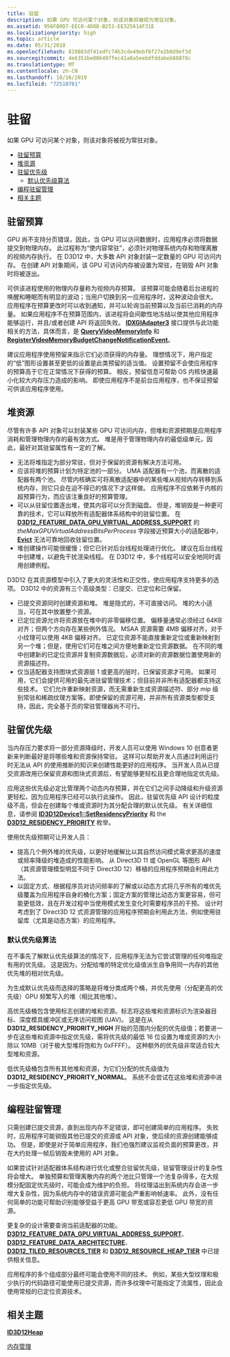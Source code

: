 ```yaml
---
title: 驻留
description: 如果 GPU 可访问某个对象，则该对象将被视为常驻对象。
ms.assetid: 956F80D7-EEC8-4D88-B251-EE325614F31E
ms.localizationpriority: high
ms.topic: article
ms.date: 05/31/2018
ms.openlocfilehash: 819883df41edfc74b3cde49ebf8f27e2b0d9ef3d
ms.sourcegitcommit: 4e6351be806497fec41a0a5eebdfddabeb88878c
ms.translationtype: MT
ms.contentlocale: zh-CN
ms.lasthandoff: 10/16/2019
ms.locfileid: "72510761"
---
```

# <a name="residency"></a>驻留

如果 GPU 可访问某个对象，则该对象将被视为常驻对象。

-   [驻留预算](#residency-budget)
-   [堆资源](#heap-resources)
-   [驻留优先级](#residency-priorities)
    -   [默认优先级算法](#default-priority-algorithm)
-   [编程驻留管理](#programming-residency-management)
-   [相关主题](#related-topics)

## <a name="residency-budget"></a>驻留预算

GPU 尚不支持分页错误，因此，当 GPU 可以访问数据时，应用程序必须将数据提交到物理内存。 此过程称为“使内容常驻”，必须针对物理系统内存和物理离散的视频内存执行。 在 D3D12 中，大多数 API 对象封装一定数量的 GPU 可访问内存。 在创建 API 对象期间，该 GPU 可访问内存被设置为常驻，在销毁 API 对象时将被逐出。

可供该进程使用的物理内存量称为视频内存预算。 该预算可能会随着后台进程的唤醒和睡眠而有明显的波动；当用户切换到另一应用程序时，这种波动会很大。 应用程序在预算更改时可以收到通知，并可以轮询当前预算以及当前已消耗的内存量。 如果应用程序不在预算范围内，该进程将会间歇性地冻结以使其他应用程序能够运行，并且/或者创建 API 将返回失败。 [**IDXGIAdapter3**](https://docs.microsoft.com/windows/desktop/api/dxgi1_4/nn-dxgi1_4-idxgiadapter3) 接口提供与此功能相关的方法，具体而言，是 [**QueryVideoMemoryInfo**](https://docs.microsoft.com/windows/desktop/api/dxgi1_4/nf-dxgi1_4-idxgiadapter3-queryvideomemoryinfo) 和 [**RegisterVideoMemoryBudgetChangeNotificationEvent**](https://docs.microsoft.com/windows/desktop/api/dxgi1_4/nf-dxgi1_4-idxgiadapter3-registervideomemorybudgetchangenotificationevent)。

建议应用程序使用预留来指示它们必须获得的内存量。 理想情况下，用户指定的“低”图形设置甚至更低的设置是此类预留的适当值。 设置预留不会使应用程序的预算高于它在正常情况下获得的预算。 相反，预留信息可帮助 OS 内核快速最小化较大内存压力造成的影响。 即使应用程序不是前台应用程序，也不保证预留可供该应用程序使用。

## <a name="heap-resources"></a>堆资源

尽管有许多 API 对象可以封装某些 GPU 可访问内存，但堆和资源预期是应用程序消耗和管理物理内存的最有效方式。 堆是用于管理物理内存的最低级单元，因此，最好对其驻留属性有一定的了解。

-   无法将堆指定为部分常驻，但对于保留的资源有解决方法可用。
-   应该将堆的预算计划为特定池的一部分。 UMA 适配器有一个池，而离散的适配器有两个池。 尽管内核确实可将离散适配器中的某些堆从视频内存转移到系统内存，则它只会在迫不得已的情况下才这样做。 应用程序不应依赖于内核的超预算行为，而应该注重良好的预算管理。
-   可以从驻留位置逐出堆，使其内容可以分页到磁盘。 但是，堆销毁是一种更可靠的技术，它可以释放所有适配器体系结构中的驻留位置。 在[**D3D12\_FEATURE\_DATA\_GPU\_VIRTUAL\_ADDRESS\_SUPPORT**](/windows/desktop/api/d3d12/ns-d3d12-d3d12_feature_data_gpu_virtual_address_support) 的 *theMaxGPUVirtualAddressBitsPerProcess* 字段接近预算大小的适配器中，[**Evict**](/windows/desktop/api/d3d12/nf-d3d12-id3d12device-evict) 无法可靠地回收驻留位置。
-   堆创建操作可能很缓慢；但它已针对后台线程处理进行优化。 建议在后台线程中创建堆，以避免干扰渲染线程。 在 D3D12 中，多个线程可以安全地同时调用创建例程。

D3D12 在其资源模型中引入了更大的灵活性和正交性，使应用程序支持更多的选项。 D3D12 中的资源有三个高级类型：已提交、已定位和已保留。

-   已提交资源同时创建资源和堆。 堆是隐式的，不可直接访问。 堆的大小适当，可在其中放置整个资源。
-   已定位资源允许将资源放在堆中的非零偏移位置。 偏移量通常必须经过 64KB 对齐；但两个方向存在某些例外情况。 MSAA 资源需要 4MB 偏移对齐，对于小纹理可以使用 4KB 偏移对齐。 已定位资源不能直接重新定位或重新映射到另一个堆；但是，使用它们可在堆之间方便地重新定位资源数据。 在不同的堆中创建新的已定位资源并复制资源数据后，必须对新的资源数据位置使用新的资源描述符。
-   仅当适配器支持图块式资源层 1 或更高的层时，已保留资源才可用。 如果可用，它们会提供可用的最先进驻留管理技术；但目前并非所有适配器都支持这些技术。 它们允许重新映射资源，而无需重新生成资源描述符、部分 mip 级别常驻和稀疏纹理方案等。即使保留的资源可用，并非所有资源类型都受支持，因此，完全基于页的常驻管理器尚不可行。

## <a name="residency-priorities"></a>驻留优先级

当内存压力要求将一部分资源降级时，开发人员可以使用 Windows 10 创意者更新来判断最好是将哪些堆和资源保持常驻。 这样可以帮助开发人员通过利用运行时无法从 API 的使用推断的知识来创建性能更好的应用程序。 当开发人员从已提交资源改用已保留资源和图块式资源后，有望能够更轻松且更合理地指定优先级。

应用这些优先级必定比管理两个动态内存预算，并在它们之间手动降级和升级资源更轻松，因为应用程序已经可以执行此操作。 因此，驻留优先级 API 设计的粒度级不高，但会在创建每个堆或资源时为其分配合理的默认优先级。 有关详细信息，请参阅 [**ID3D12Device1::SetResidencyPriority**](/windows/desktop/api/d3d12/nf-d3d12-id3d12device1-setresidencypriority) 和 the [**D3D12\_RESIDENCY\_PRIORITY**](/windows/desktop/api/d3d12/ne-d3d12-d3d12_residency_priority) 枚举。

使用优先级预期可让开发人员：

-   提高几个例外堆的优先级，以更好地缓解比以其自然访问模式需求更高的速度或频率降级的堆造成的性能影响。 从 Direct3D 11 或 OpenGL 等图形 API（其资源管理模型明显不同于 Direct3D 12）移植的应用程序预期会利用此方法。
-   以固定方式、根据程序员对访问频率的了解或以动态方式将几乎所有的堆优先级覆盖为应用程序自身的桶化方案；固定方案的管理比动态方案更容易，但可能更低效，且在开发过程中当使用模式发生变化时需要程序员的干预。 设计时考虑到了 Direct3D 12 式资源管理的应用程序预期会利用此方法，例如使用驻留库（尤其是动态方案）的应用程序。

### <a name="default-priority-algorithm"></a>默认优先级算法

在不事先了解默认优先级算法的情况下，应用程序无法为它尝试管理的任何堆指定有用的优先级。 这是因为，分配给堆的特定优化级值派生自争用同一内存的其他优先堆的相对优先级。

为生成默认优先级而选择的策略是将堆分类成两个桶，并优先使用（分配更高的优先级）GPU 频繁写入的堆（相比其他堆）。

高优先级桶包含使用标志创建的堆和资源。标志将这些堆和资源标识为渲染器目标、深度模具缓冲区或无序访问视图 (UAV)。 这是在从 **D3D12\_RESIDENCY\_PRIORITY\_HIGH** 开始的范围内分配的优先级值；若要进一步在这些堆和资源中指定优先级，需将优先级的最低 16 位设置为堆或资源的大小除以 10MB（对于极大型堆将饱和为 0xFFFF）。 这种额外的优先级非常适合较大型堆和资源。

低优先级桶包含所有其他堆和资源，为它们分配的优先级值为 **D3D12\_RESIDENCY\_PRIORITY\_NORMAL**。 系统不会尝试在这些堆和资源中进一步指定优先级。

## <a name="programming-residency-management"></a>编程驻留管理

只需创建已提交资源，直到出现内存不足错误，即可创建简单的应用程序。 失败时，应用程序可能销毁其他已提交的资源或 API 对象，使后续的资源创建能够成功。 但是，即使是对于简单应用程序，我们也强烈建议监视负面的预算更改，并在大约处理一帧后销毁未使用的 API 对象。

如果尝试针对适配器体系结构进行优化或整合驻留优先级，驻留管理设计的复杂性将会增大。 单独预算和管理离散内存的两个池比只管理一个池复杂得多，在大规模分配固定优先级时，可能会成为维护的负担。 将纹理溢出到系统内存会进一步增大复杂性，因为系统内存中的错误资源可能会严重影响帧速率。 此外，没有任何简单的功能可帮助识别能够受益于更高 GPU 带宽或容忍更低 GPU 带宽的资源。

更复杂的设计需要查询当前适配器的功能。 [**D3D12\_FEATURE\_DATA\_GPU\_VIRTUAL\_ADDRESS\_SUPPORT**](/windows/desktop/api/d3d12/ns-d3d12-d3d12_feature_data_gpu_virtual_address_support)、[**D3D12\_FEATURE\_DATA\_ARCHITECTURE**](/windows/desktop/api/d3d12/ns-d3d12-d3d12_feature_data_architecture)、[**D3D12\_TILED\_RESOURCES\_TIER**](/windows/desktop/api/d3d12/ne-d3d12-d3d12_tiled_resources_tier) 和 [**D3D12\_RESOURCE\_HEAP\_TIER**](/windows/desktop/api/d3d12/ne-d3d12-d3d12_resource_heap_tier) 中已提供相关信息。

应用程序的多个组成部分最终可能会使用不同的技术。 例如，某些大型纹理和极少执行的代码路径可能使用已提交资源，而许多纹理中可能指定了流属性，因此会使用常规的已定位资源技术。

## <a name="related-topics"></a>相关主题

<dl> <dt>

[**ID3D12Heap**](/windows/desktop/api/d3d12/nn-d3d12-id3d12heap)
</dt> <dt>

[内存管理](memory-management.md)
</dt> </dl>

 

 





